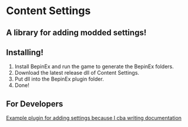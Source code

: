 # Content Settings
## A library for adding modded settings!

## Installing!
1. Install BepinEx and run the game to generate the BepinEx folders.
2. Download the latest release dll of Content Settings.
3. Put dll into the BepinEx plugin folder.
4. Done!

## For Developers
[Example plugin for adding settings because I cba writing documentation](https://github.com/Commander-Cat101/ContentSettings/tree/master/SettingsTemplate)